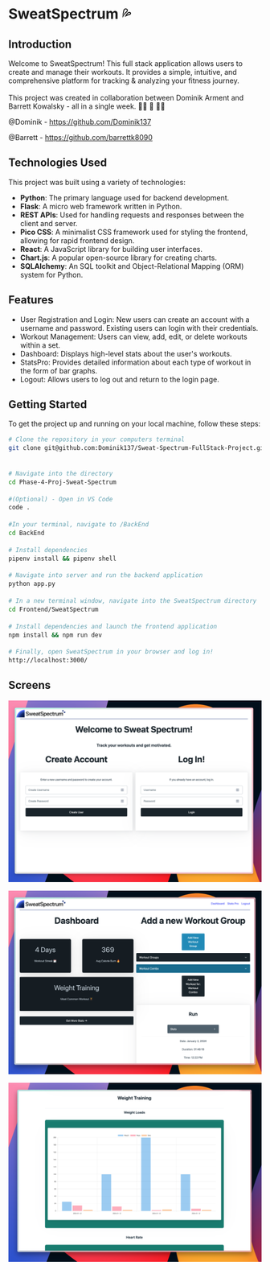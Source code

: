 # SweatSpectrum 💦

## Introduction

Welcome to SweatSpectrum! This full stack application allows users to create and manage their workouts. It provides a simple, intuitive, and comprehensive platform for tracking & analyzing your fitness journey.
<br><br>This project was created in collaboration between Dominik Arment and Barrett Kowalsky - all in a single week. 🚵‍♀️ 🙌 🏋️‍♂️

@Dominik - https://github.com/Dominik137

@Barrett - https://github.com/barrettk8090

## Technologies Used

This project was built using a variety of technologies:

- **Python**: The primary language used for backend development.
- **Flask**: A micro web framework written in Python.
- **REST APIs**: Used for handling requests and responses between the client and server.
- **Pico CSS**: A minimalist CSS framework used for styling the frontend, allowing for rapid frontend design.
- **React**: A JavaScript library for building user interfaces.
- **Chart.js**: A popular open-source library for creating charts.
- **SQLAlchemy**: An SQL toolkit and Object-Relational Mapping (ORM) system for Python.

## Features

- User Registration and Login: New users can create an account with a username and password. Existing users can login with their credentials.
- Workout Management: Users can view, add, edit, or delete workouts within a set.
- Dashboard: Displays high-level stats about the user's workouts.
- StatsPro: Provides detailed information about each type of workout in the form of bar graphs.
- Logout: Allows users to log out and return to the login page.

## Getting Started

To get the project up and running on your local machine, follow these steps:

```bash
# Clone the repository in your computers terminal
git clone git@github.com:Dominik137/Sweat-Spectrum-FullStack-Project.git


# Navigate into the directory
cd Phase-4-Proj-Sweat-Spectrum

#(Optional) - Open in VS Code
code .

#In your terminal, navigate to /BackEnd
cd BackEnd

# Install dependencies
pipenv install && pipenv shell

# Navigate into server and run the backend application
python app.py

# In a new terminal window, navigate into the SweatSpectrum directory
cd Frontend/SweatSpectrum

# Install dependencies and launch the frontend application
npm install && npm run dev

# Finally, open SweatSpectrum in your browser and log in!
http://localhost:3000/

```

## Screens

![SweatSpectrum Landing Page with Create Account and Login](<Screenshot 2024-01-25 at 4.34.11 PM.png>)

![SweatSpectrum Dash with Stats modules and add new workout button](<Screenshot 2024-01-25 at 4.40.39 PM.png>)

![SweatSpectrum Graphs - Graph showing weight, sets, and reps for weight training](<Screenshot 2024-01-25 at 4.41.06 PM.png>)

